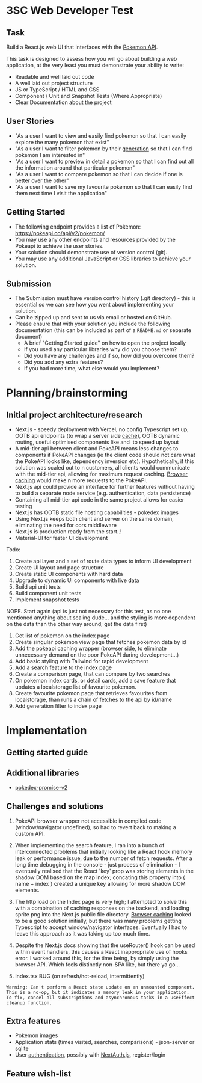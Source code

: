 # 3SC Web Developer Test

## Task

Build a React.js web UI that interfaces with the [Pokemon API](https://pokeapi.co).

This task is designed to assess how you will go about building a web application, at the very least you must demonstrate your ability to write:

- Readable and well laid out code
- A well laid out project structure
- JS or TypeScript / HTML and CSS
- Component / Unit and Snapshot Tests (Where Appropriate)
- Clear Documentation about the project

## User Stories

- "As a user I want to view and easily find pokemon so that I can easily explore the many pokemon that exist"
- "As a user I want to filter pokemon by their [generation](https://pokeapi.co/docs/v2#generations) so that I can find pokemon I am interested in"
- "As a user I want to preview in detail a pokemon so that I can find out all the information around that particular pokemon"
- "As a user I want to compare pokemon so that I can decide if one is better over the other"
- "As a user I want to save my favourite pokemon so that I can easily find them next time I visit the application"

## Getting Started

- The following endpoint provides a list of Pokemon: https://pokeapi.co/api/v2/pokemon/
- You may use any other endpoints and resources provided by the Pokeapi to achieve the user stories.
- Your solution should demonstrate use of version control (git).
- You may use any additional JavaScript or CSS libraries to achieve your solution.

## Submission

- The Submission must have version control history (.git directory) - this is essential so we can see how you went about implementing your solution.
- Can be zipped up and sent to us via email or hosted on GitHub.
- Please ensure that with your solution you include the following documentation (this can be included as part of a `README.md` or separate document)
  - A brief "Getting Started guide" on how to open the project locally
  - If you used any particular libraries why did you choose them?
  - Did you have any challenges and if so, how did you overcome them?
  - Did you add any extra features?
  - If you had more time, what else would you implement?

# Planning/brainstorming

## Initial project architecture/research

- Next.js - speedy deployment with Vercel, no config Typescript set up, OOTB api endpoints (to wrap a server side [cache](https://github.com/PokeAPI/pokedex-promise-v2)), OOTB dynamic routing, useful optimised components like <Head /> and <Image /> to speed up layout
- A mid-tier api between client and PokeAPI means less changes to components if PokeAPI changes (ie the client code should not care what the PokeAPI looks like, dependency inversion etc). Hypothetically, if this solution was scaled out to n customers, all clients would communicate with the mid-tier api, allowing for maximum request caching. [Browser caching](https://github.com/PokeAPI/pokeapi-js-wrapper) would make n more requests to the PokeAPI.
- Next.js api could provide an interface for further features without having to build a separate node service (e.g. authentication, data persistence)
- Containing all mid-tier api code in the same project allows for easier testing
- Next.js has OOTB static file hosting capabilities - pokedex images
- Using Next.js keeps both client and server on the same domain, eliminating the need for cors middleware
- Next.js is production ready from the start..!
- Material-UI for faster UI development

Todo:

1. Create api layer and a set of route data types to inform UI development
2. Create UI layout and page structure
3. Create static UI components with hard data
4. Upgrade to dynamic UI components with live data
5. Build api unit tests
6. Build component unit tests
7. Implement snapshot tests

NOPE. Start again (api is just not necessary for this test, as no one mentioned anything about scaling dude... and the styling is more dependent on the data than the other way around; get the data first)

1. Get list of pokemon on the index page
2. Create singular pokemon view page that fetches pokemon data by id
3. Add the pokeapi caching wrapper (browser side, to eliminate unnecessary demand on the poor PokeAPI during development...)
4. Add basic styling with Tailwind for rapid development
5. Add a search feature to the index page
6. Create a comparison page, that can compare by two searches
7. On pokemon index cards, or detail cards, add a save feature that updates a localstorage list of favourite pokemon.
8. Create favourite pokemon page that retrieves favourites from localstorage, than runs a chain of fetches to the api by id/name
9. Add generation filter to index page

# Implementation

## Getting started guide

## Additional libraries

- [pokedex-promise-v2](https://github.com/PokeAPI/pokedex-promise-v2)

## Challenges and solutions

1. PokeAPI browser wrapper not accessible in compiled code (window/navigator undefined), so had to revert back to making a custom API.
2. When implementing the search feature, I ran into a bunch of interconnected problems that initially looking like a React hook memory leak or performance issue, due to the number of fetch requests. After a long time debugging in the console - just process of elimination - I eventually realised that the React 'key' prop was storing elements in the shadow DOM based on the map index; concating this property into { name + index } created a unique key allowing for more shadow DOM elements.
3. The http load on the Index page is very high; I attempted to solve this with a combination of caching responses on the backend, and loading sprite png into the Next.js public file directory. [Browser caching](https://github.com/PokeAPI/pokeapi-js-wrapper) looked to be a good solution initially, but there was many problems getting Typescript to accept window/navigator interfaces. Eventually I had to leave this approach as it was taking up too much time.
4. Despite the Next.js docs showing that the useRouter() hook can be used within event handlers, this causes a React inappropriate use of hooks error. I worked around this, for the time being, by simply using the browser API. Which feels distinctly non-SPA like, but there ya go...

5. Index.tsx BUG (on refresh/hot-reload, intermittently)

```
Warning: Can't perform a React state update on an unmounted component. This is a no-op, but it indicates a memory leak in your application. To fix, cancel all subscriptions and asynchronous tasks in a useEffect cleanup function.
```

## Extra features

- Pokemon images
- Application stats (times visited, searches, comparisons) - json-server or sqlite
- User [authentication](https://next-with-iron-session.vercel.app/), possibly with [NextAuth.js](https://github.com/nextauthjs/next-auth-example), register/login

## Feature wish-list
